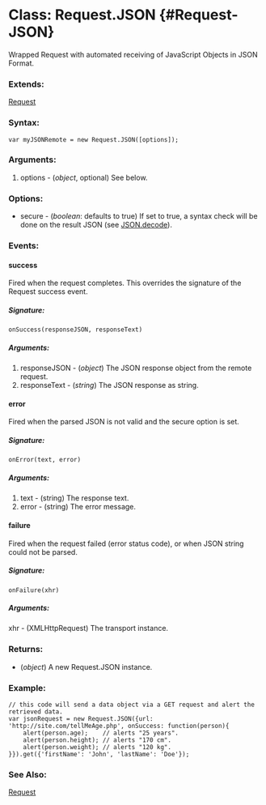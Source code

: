 Class: Request.JSON {#Request-JSON}
=================================

Wrapped Request with automated receiving of JavaScript Objects in JSON Format.

### Extends:

[Request](/Request/Request)

### Syntax:

	var myJSONRemote = new Request.JSON([options]);

### Arguments:

1. options - (*object*, optional) See below.

### Options:

* secure  - (*boolean*: defaults to true) If set to true, a syntax check will be done on the result JSON (see [JSON.decode](/Utilities/JSON#JSON:decode)).

### Events:

#### success

Fired when the request completes. This overrides the signature of the Request success event.

##### Signature:

	onSuccess(responseJSON, responseText)

##### Arguments:

1. responseJSON - (*object*) The JSON response object from the remote request.
2. responseText - (*string*) The JSON response as string.

#### error

Fired when the parsed JSON is not valid and the secure option is set.

##### Signature:

	onError(text, error)

##### Arguments:

1. text - (string) The response text.
2. error - (string) The error message.

#### failure

Fired when the request failed (error status code), or when JSON string could not be parsed.

##### Signature:

	onFailure(xhr)

##### Arguments:

xhr - (XMLHttpRequest) The transport instance.

### Returns:

* (*object*) A new Request.JSON instance.

### Example:

	// this code will send a data object via a GET request and alert the retrieved data.
	var jsonRequest = new Request.JSON({url: 'http://site.com/tellMeAge.php', onSuccess: function(person){
		alert(person.age);    // alerts "25 years".
		alert(person.height); // alerts "170 cm".
		alert(person.weight); // alerts "120 kg".
	}}).get({'firstName': 'John', 'lastName': 'Doe'});

### See Also:

[Request](/core/Request/Request)
